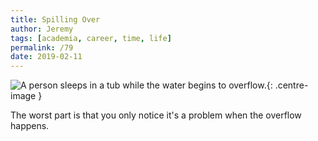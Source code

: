 ```yaml
---
title: Spilling Over
author: Jeremy
tags: [academia, career, time, life]
permalink: /79
date: 2019-02-11
---
```


![A person sleeps in a tub while the water begins to overflow.](https://res.cloudinary.com/dh3hm8pb7/image/upload/c_scale,q_auto:best,w_615/v1535842782/Handwaving/Published/SpillingOver.png){: .centre-image }

The worst part is that you only notice it's a problem when the overflow happens.